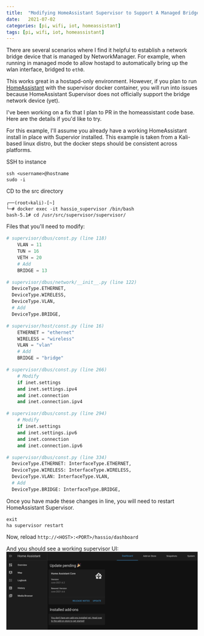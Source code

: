 ```yaml
---
title:  "Modifying HomeAssistant Supervisor to Support A Managed Bridge Device"
date:   2021-07-02
categories: [pi, wifi, iot, homeassistant]
tags: [pi, wifi, iot, homeassistant]
---
```


There are several scenarios where I find it helpful to establish a network bridge device that is managed by NetworkManager. For example, when running in managed mode to allow hostapd to automatically bring up the wlan interface, bridged to ```eth0```.

This works great in a hostapd-only environment. However, if you plan to run [HomeAssistant][homeassistant] with the supervisor docker container, you will run into issues because HomeAssistant Supervisor does not officially support the bridge network device (yet).

I've been working on a fix that I plan to PR in the homeassistant code base. Here are the details if you'd like to try.

For this example, I'll assume you already have a working HomeAssistant install in place with Supervior installed. This example is taken from a Kali-based linux distro, but the docker steps should be consistent across platforms.

SSH to instance
```
ssh <username>@hostname
sudo -i
```

CD to the src directory
```
┌──(root💀kali)-[~]
└─# docker exec -it hassio_supervisor /bin/bash
bash-5.1# cd /usr/src/supervisor/supervisor/
```

Files that you'll need to modify:

``` python
# supervisor/dbus/const.py (line 118)
    VLAN = 11
    TUN = 16
    VETH = 20
    # Add
    BRIDGE = 13
```

``` python
# supervisor/dbus/network/__init__.py (line 122)
  DeviceType.ETHERNET,
  DeviceType.WIRELESS,
  DeviceType.VLAN,
  # Add
  DeviceType.BRIDGE,
```

``` python
# supervisor/host/const.py (line 16)
    ETHERNET = "ethernet"
    WIRELESS = "wireless"
    VLAN = "vlan"
    # Add
    BRIDGE = "bridge"
```

``` python
# supervisor/dbus/const.py (line 266)
    # Modify
    if inet.settings
    and inet.settings.ipv4
    and inet.connection
    and inet.connection.ipv4
```

``` python
# supervisor/dbus/const.py (line 294)
    # Modify
    if inet.settings
    and inet.settings.ipv6
    and inet.connection
    and inet.connection.ipv6
```

``` python
# supervisor/dbus/const.py (line 334)
  DeviceType.ETHERNET: InterfaceType.ETHERNET,
  DeviceType.WIRELESS: InterfaceType.WIRELESS,
  DeviceType.VLAN: InterfaceType.VLAN,
  # Add
  DeviceType.BRIDGE: InterfaceType.BRIDGE,
```

Once you have made these changes in line, you will need to restart HomeAssistant Supervisor. 

```
exit
ha supervisor restart
```

Now, reload ```http://<HOST>:<PORT>/hassio/dashboard```

And you should see a working supervisor UI:
![working-supervisor](/images/supervisor-working.png)

[homeassistant]: https://www.home-assistant.io/